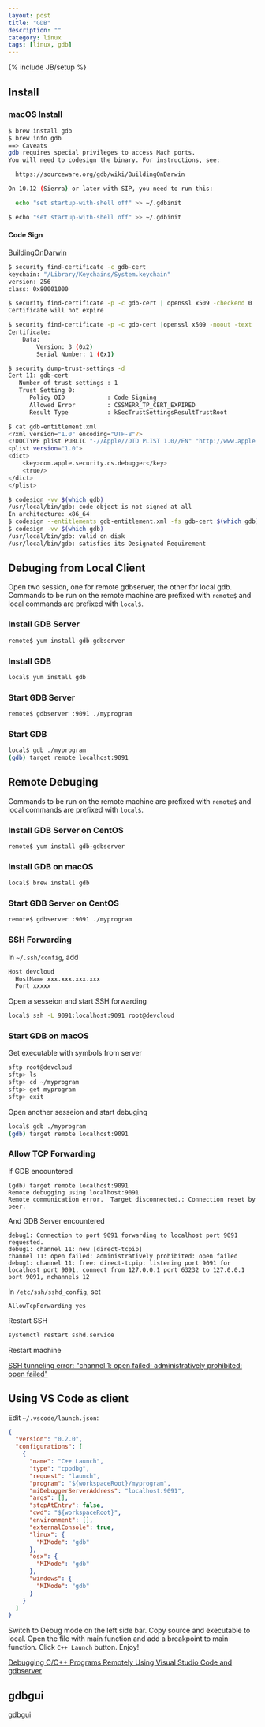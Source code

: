 ```yaml
---
layout: post
title: "GDB"
description: ""
category: linux
tags: [linux, gdb]
---
```

{% include JB/setup %}

## Install

### macOS Install

```sh
$ brew install gdb
$ brew info gdb
==> Caveats
gdb requires special privileges to access Mach ports.
You will need to codesign the binary. For instructions, see:

  https://sourceware.org/gdb/wiki/BuildingOnDarwin

On 10.12 (Sierra) or later with SIP, you need to run this:

  echo "set startup-with-shell off" >> ~/.gdbinit

$ echo "set startup-with-shell off" >> ~/.gdbinit
```

#### Code Sign

[BuildingOnDarwin](http://sourceware.org/gdb/wiki/BuildingOnDarwin)

```sh
$ security find-certificate -c gdb-cert
keychain: "/Library/Keychains/System.keychain"
version: 256
class: 0x80001000

$ security find-certificate -p -c gdb-cert | openssl x509 -checkend 0
Certificate will not expire

$ security find-certificate -p -c gdb-cert |openssl x509 -noout -text
Certificate:
    Data:
        Version: 3 (0x2)
        Serial Number: 1 (0x1)

$ security dump-trust-settings -d
Cert 11: gdb-cert
   Number of trust settings : 1
   Trust Setting 0:
      Policy OID            : Code Signing
      Allowed Error         : CSSMERR_TP_CERT_EXPIRED
      Result Type           : kSecTrustSettingsResultTrustRoot

$ cat gdb-entitlement.xml
<?xml version="1.0" encoding="UTF-8"?>
<!DOCTYPE plist PUBLIC "-//Apple//DTD PLIST 1.0//EN" "http://www.apple.com/DTDs/PropertyList-1.0.dtd">
<plist version="1.0">
<dict>
    <key>com.apple.security.cs.debugger</key>
    <true/>
</dict>
</plist>

$ codesign -vv $(which gdb)
/usr/local/bin/gdb: code object is not signed at all
In architecture: x86_64
$ codesign --entitlements gdb-entitlement.xml -fs gdb-cert $(which gdb)
$ codesign -vv $(which gdb)
/usr/local/bin/gdb: valid on disk
/usr/local/bin/gdb: satisfies its Designated Requirement
```

## Debuging from Local Client

Open two session, one for remote gdbserver, the other for local gdb. Commands to be run on the remote machine are prefixed with `remote$` and local commands are prefixed with `local$`.

### Install GDB Server

```sh
remote$ yum install gdb-gdbserver
```

### Install GDB

```sh
local$ yum install gdb
```

### Start GDB Server

```sh
remote$ gdbserver :9091 ./myprogram
```

### Start GDB

```sh
local$ gdb ./myprogram
(gdb) target remote localhost:9091
```

## Remote Debuging

Commands to be run on the remote machine are prefixed with `remote$` and local commands are prefixed with `local$`.

### Install GDB Server on CentOS

```sh
remote$ yum install gdb-gdbserver
```

### Install GDB on macOS

```sh
local$ brew install gdb
```

### Start GDB Server on CentOS

```sh
remote$ gdbserver :9091 ./myprogram
```

### SSH Forwarding

In `~/.ssh/config`, add

```sh
Host devcloud
  HostName xxx.xxx.xxx.xxx
  Port xxxxx
```

Open a sesseion and start SSH forwarding

```sh
local$ ssh -L 9091:localhost:9091 root@devcloud
```

### Start GDB on macOS

Get executable with symbols from server

```sh
sftp root@devcloud
sftp> ls
sftp> cd ~/myprogram
sftp> get myprogram
sftp> exit
```

Open another sesseion and start debuging

```sh
local$ gdb ./myprogram
(gdb) target remote localhost:9091
```

### Allow TCP Forwarding

If GDB encountered

```
(gdb) target remote localhost:9091
Remote debugging using localhost:9091
Remote communication error.  Target disconnected.: Connection reset by peer.
```

And GDB Server encountered

```
debug1: Connection to port 9091 forwarding to localhost port 9091 requested.
debug1: channel 11: new [direct-tcpip]
channel 11: open failed: administratively prohibited: open failed
debug1: channel 11: free: direct-tcpip: listening port 9091 for localhost port 9091, connect from 127.0.0.1 port 63232 to 127.0.0.1 port 9091, nchannels 12
```

In `/etc/ssh/sshd_config`, set

```
AllowTcpForwarding yes
```

Restart SSH

```sh
systemctl restart sshd.service
```

Restart machine

[SSH tunneling error: "channel 1: open failed: administratively prohibited: open failed"](https://unix.stackexchange.com/questions/14160/ssh-tunneling-error-channel-1-open-failed-administratively-prohibited-open)

## Using VS Code as client

Edit `~/.vscode/launch.json`:

```json
{
  "version": "0.2.0",
  "configurations": [
    {
      "name": "C++ Launch",
      "type": "cppdbg",
      "request": "launch",
      "program": "${workspaceRoot}/myprogram",
      "miDebuggerServerAddress": "localhost:9091",
      "args": [],
      "stopAtEntry": false,
      "cwd": "${workspaceRoot}",
      "environment": [],
      "externalConsole": true,
      "linux": {
        "MIMode": "gdb"
      },
      "osx": {
        "MIMode": "gdb"
      },
      "windows": {
        "MIMode": "gdb"
      }
    }
  ]
}
```

Switch to Debug mode on the left side bar. Copy source and executable to local. Open the file with main function and add a breakpoint to main function. Click `C++ Launch` button. Enjoy!

[Debugging C/C++ Programs Remotely Using Visual Studio Code and gdbserver](https://medium.com/@spe_/debugging-c-c-programs-remotely-using-visual-studio-code-and-gdbserver-559d3434fb78)

## gdbgui

[gdbgui](https://github.com/cs01/gdbgui)
